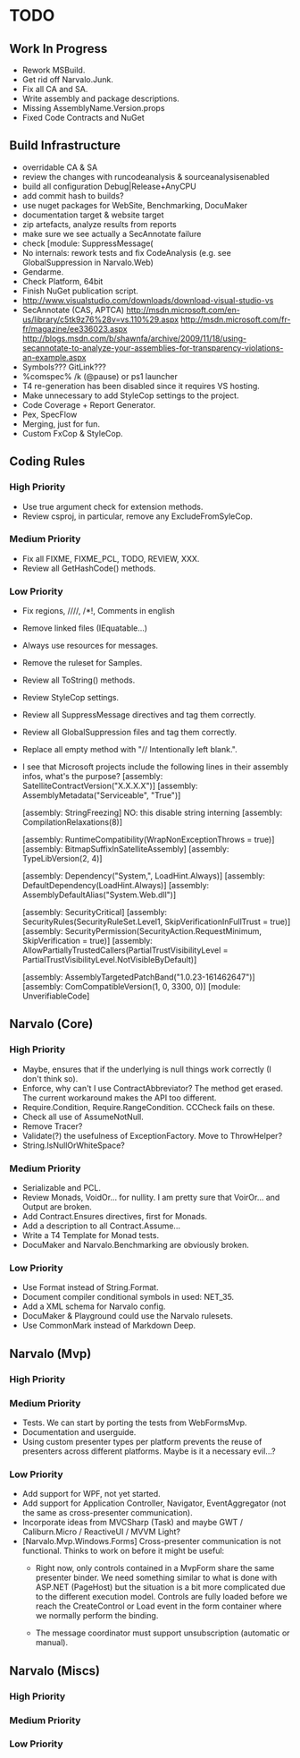 TODO
====

Work In Progress
----------------

- Rework MSBuild.
- Get rid off Narvalo.Junk.
- Fix all CA and SA.
- Write assembly and package descriptions.
- Missing AssemblyName.Version.props
- Fixed Code Contracts and NuGet


Build Infrastructure
--------------------

- overridable CA & SA
- review the changes with runcodeanalysis &  sourceanalysisenabled
- build all configuration Debug|Release+AnyCPU
- add commit hash to builds?
- use nuget packages for WebSite, Benchmarking, DocuMaker
- documentation target & website target
- zip artefacts, analyze results from reports
- make sure we see actually a SecAnnotate failure
- check [module: SuppressMessage(
- No internals: rework tests and fix CodeAnalysis (e.g. see GlobalSuppression in Narvalo.Web)
- Gendarme.
- Check Platform, 64bit
- Finish NuGet publication script.
- http://www.visualstudio.com/downloads/download-visual-studio-vs
- SecAnnotate (CAS, APTCA)
  http://msdn.microsoft.com/en-us/library/c5tk9z76%28v=vs.110%29.aspx
  http://msdn.microsoft.com/fr-fr/magazine/ee336023.aspx
  http://blogs.msdn.com/b/shawnfa/archive/2009/11/18/using-secannotate-to-analyze-your-assemblies-for-transparency-violations-an-example.aspx
- Symbols??? GitLink???
- %comspec% /k (@pause) or ps1 launcher
- T4 re-generation has been disabled since it requires VS hosting.
- Make unnecessary to add StyleCop settings to the project.
- Code Coverage + Report Generator.
- Pex, SpecFlow
- Merging, just for fun.
- Custom FxCop & StyleCop.


Coding Rules
------------

### High Priority

- Use true argument check for extension methods.
- Review csproj, in particular, remove any ExcludeFromSyleCop.

### Medium Priority

- Fix all FIXME, FIXME_PCL, TODO, REVIEW, XXX.
- Review all GetHashCode() methods.

### Low Priority

- Fix regions, ////, /*!, Comments in english
- Remove linked files (IEquatable...)
- Always use resources for messages.
- Remove the ruleset for Samples.
- Review all ToString() methods.
- Review StyleCop settings.
- Review all SuppressMessage directives and tag them correctly.
- Review all GlobalSuppression files and tag them correctly.
- Replace all empty method with "// Intentionally left blank.".
- I see that Microsoft projects include the following lines in their
  assembly infos, what's the purpose?
  [assembly: SatelliteContractVersion("X.X.X.X")]
  [assembly: AssemblyMetadata("Serviceable", "True")]

  [assembly: StringFreezing]
  NO: this disable string interning [assembly: CompilationRelaxations(8)]

  [assembly: RuntimeCompatibility(WrapNonExceptionThrows = true)]
  [assembly: BitmapSuffixInSatelliteAssembly]
  [assembly: TypeLibVersion(2, 4)]

  [assembly: Dependency("System,", LoadHint.Always)]
  [assembly: DefaultDependency(LoadHint.Always)]
  [assembly: AssemblyDefaultAlias("System.Web.dll")]

  [assembly: SecurityCritical]
  [assembly: SecurityRules(SecurityRuleSet.Level1, SkipVerificationInFullTrust = true)]
  [assembly: SecurityPermission(SecurityAction.RequestMinimum, SkipVerification = true)]
  [assembly: AllowPartiallyTrustedCallers(PartialTrustVisibilityLevel = PartialTrustVisibilityLevel.NotVisibleByDefault)]

  [assembly: AssemblyTargetedPatchBand("1.0.23-161462647")]
  [assembly: ComCompatibleVersion(1, 0, 3300, 0)]
  [module: UnverifiableCode]


Narvalo (Core)
--------------

### High Priority

- Maybe<T>, ensures that if the underlying is null things work correctly
  (I don't think so).
- Enforce, why can't I use ContractAbbreviator? The method get erased.
  The current workaround makes the API too different.
- Require.Condition, Require.RangeCondition. CCCheck fails on these.
- Check all use of AssumeNotNull.
- Remove Tracer?
- Validate(?) the usefulness of ExceptionFactory. Move to ThrowHelper?
- String.IsNullOrWhiteSpace?

### Medium Priority

- Serializable and PCL.
- Review Monads, VoidOr... for nullity. I am pretty sure
  that VoirOr... and Output are broken.
- Add Contract.Ensures directives, first for Monads.
- Add a description to all Contract.Assume...
- Write a T4 Template for Monad tests.
- DocuMaker and Narvalo.Benchmarking are obviously broken.

### Low Priority

- Use Format instead of String.Format.
- Document compiler conditional symbols in used: NET_35.
- Add a XML schema for Narvalo config.
- DocuMaker & Playground could use the Narvalo rulesets.
- Use CommonMark instead of Markdown Deep.


Narvalo (Mvp)
-------------

### High Priority

### Medium Priority

- Tests. We can start by porting the tests from WebFormsMvp.
- Documentation and userguide.
- Using custom presenter types per platform prevents the reuse
  of presenters across different platforms. Maybe is it a necessary evil...?

### Low Priority

- Add support for WPF, not yet started.
- Add support for Application Controller, Navigator, EventAggregator
  (not the same as cross-presenter communication).
- Incorporate ideas from MVCSharp (Task) and maybe GWT / Caliburn.Micro
  / ReactiveUI / MVVM Light?
- [Narvalo.Mvp.Windows.Forms] Cross-presenter communication is not functional.
  Thinks to work on before it might be useful:
  * Right now, only controls contained in a MvpForm share the same presenter binder.
    We need something similar to what is done with ASP.NET (PageHost) but the situation
    is a bit more complicated due to the different execution model. Controls
    are fully loaded before we reach the CreateControl or Load event in the form container
    where we normally perform the binding.

  * The message coordinator must support unsubscription (automatic or manual).

Narvalo (Miscs)
---------------

### High Priority

### Medium Priority

### Low Priority

